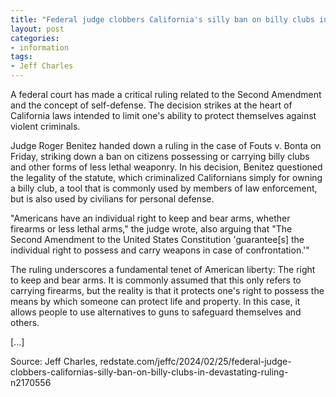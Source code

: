 ```yaml
---
title: "Federal judge clobbers California's silly ban on billy clubs in devastating ruling"
layout: post
categories:
- information
tags:
- Jeff Charles
---
```


A federal court has made a critical ruling related to the Second Amendment and the concept of self-defense. The decision strikes at the heart of California laws intended to limit one's ability to protect themselves against violent criminals.

Judge Roger Benitez handed down a ruling in the case of Fouts v. Bonta on Friday, striking down a ban on citizens possessing or carrying billy clubs and other forms of less lethal weaponry. In his decision, Benitez questioned the legality of the statute, which criminalized Californians simply for owning a billy club, a tool that is commonly used by members of law enforcement, but is also used by civilians for personal defense.

"Americans have an individual right to keep and bear arms, whether firearms or less lethal arms," the judge wrote, also arguing that "The Second Amendment to the United States Constitution 'guarantee[s] the individual right to possess and carry weapons in case of confrontation.'"

The ruling underscores a fundamental tenet of American liberty: The right to keep and bear arms. It is commonly assumed that this only refers to carrying firearms, but the reality is that it protects one's right to possess the means by which someone can protect life and property. In this case, it allows people to use alternatives to guns to safeguard themselves and others.

\[...\]

Source: Jeff Charles, redstate.com/jeffc/2024/02/25/federal-judge-clobbers-californias-silly-ban-on-billy-clubs-in-devastating-ruling-n2170556
